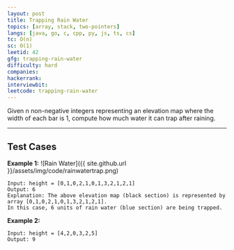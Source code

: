 ```yaml
---
layout: post
title: Trapping Rain Water
topics: [array, stack, two-pointers]
langs: [java, go, c, cpp, py, js, ts, cs]
tc: O(n)
sc: O(1)
leetid: 42
gfg: trapping-rain-water
difficulty: hard
companies: 
hackerrank: 
interviewbit: 
leetcode: trapping-rain-water
---
```


Given n non-negative integers representing an elevation map where the width of each bar is 1, 
compute how much water it can trap after raining.

---
## Test Cases

**Example 1:**
![Rain Water]({{ site.github.url }}/assets/img/code/rainwatertrap.png)

```
Input: height = [0,1,0,2,1,0,1,3,2,1,2,1]
Output: 6
Explanation: The above elevation map (black section) is represented by array [0,1,0,2,1,0,1,3,2,1,2,1]. 
In this case, 6 units of rain water (blue section) are being trapped.
```

**Example 2:**
```
Input: height = [4,2,0,3,2,5]
Output: 9
```
